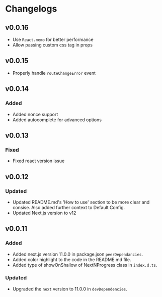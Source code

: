 # Changelogs

## v0.0.16

- Use `React.memo` for better performance
- Allow passing custom css tag in props

## v0.0.15

- Properly handle `routeChangeError` event

## v0.0.14

### Added

- Added nonce support
- Added autocomplete for advanced options

## v0.0.13

### Fixed

- Fixed react version issue

## v0.0.12

### Updated

- Updated README.md's 'How to use' section to be more clear and consise. Also added further context to Default Config.
- Updated Next.js version to v12

## v0.0.11

### Added

- Added next.js version 11.0.0 in package.json `peerDependancies`.
- Added color highlight to the code in the README.md file.
- Added type of showOnShallow of NextNProgress class in `index.d.ts`.

### Updated

- Upgraded the `next` version to 11.0.0 in `devDependencies`.
